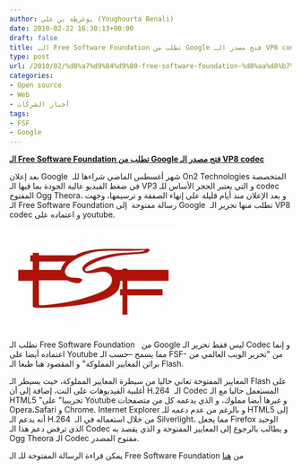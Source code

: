 ```yaml
---
author: يوغرطة بن علي (Youghourta Benali)
date: 2010-02-22 16:30:13+00:00
draft: false
title: الـ Free Software Foundation تطلب من Google فتح مصدر الـ VP8 codec
type: post
url: /2010/02/%d8%a7%d9%84%d9%80-free-software-foundation-%d8%aa%d8%b7%d9%84%d8%a8-%d9%85%d9%86-google-%d8%a8%d9%81%d8%aa%d8%ad-%d9%85%d8%b5%d8%af%d8%b1-%d8%a7%d9%84%d9%80-vp8-codec/
categories:
- Open source
- Web
- أخبار الشركات
tags:
- FSF
- Google
---
```


[**الـ Free Software Foundation تطلب من Google فتح مصدر الـ VP8 codec**](https://www.it-scoop.com/2010/02/%d8%a7%d9%84%d9%80-free-software-foundation-%d8%aa%d8%b7%d9%84%d8%a8-%d9%85%d9%86-google-%d8%a8%d9%81%d8%aa%d8%ad-%d9%85%d8%b5%d8%af%d8%b1-%d8%a7%d9%84%d9%80-vp8-codec/)


بعد إعلان Google  شهر أغسطس الماضي شراءها للـ On2 Technologies المتخصصة في ضغط الفيديو عالية الجودة بما فيها الـ VP3 و التي يعتبر الحجر الأساس للـ codec المفتوح Ogg Theora، و بعد الإعلان منذ أيام قليلة على إنهاء الصفقة و ترسيمها، وجهت الـ Free Software Foundation رسالة مفتوحة  إلى Google  تطلب منها تحرير الـ VP8 codec و اعتماده على youtube.

[![](FSF_Logo-300x184.jpg)
](https://www.it-scoop.com/2010/02/%d8%a7%d9%84%d9%80-free-software-foundation-%d8%aa%d8%b7%d9%84%d8%a8-%d9%85%d9%86-google-%d8%a8%d9%81%d8%aa%d8%ad-%d9%85%d8%b5%d8%af%d8%b1-%d8%a7%d9%84%d9%80-vp8-codec/)

تطلب الـ Free Software Foundation   من Google ليس فقط تحرير الـ Codec و إنما اعتماده أيضا على Youtube مما يسمح –حسب الـ FSF- من "تحرير الويب العالمي من براثن المعايير المملوكة" و المقصود هنا طبعا الـ Flash.

المعايير المفتوحة تعاني حاليا من سيطرة المعايير المملوكة، حيث يسيطر الـ Flash على أغلبية الفيديوهات على النت، إضافة إلى أن H.264  الـ Codec المستعمل حاليا مع الـ HTML5 "تجريبيا" على Youtube و غيرها أيضا مملوك، و الذي يدعمه كل من متصفحات Opera،Safari و Chrome. Internet Explorer و بالرغم من عدم دعمه للـ HTML5 إلى أنه يدعم الـ H.264  من خلال استعماله في الـ Silverlight، مما يجعل Firefox الوحيد الذي ترفض دعم هذا الـ Codec و يطالب بالرجوع إلى المعايير المفتوحة و الذي يقصد به Ogg Theora الـ Codec مفتوح المصدر.

يمكن قراءة الرسالة المفتوحة للـ الـ Free Software Foundation من [هنا](http://www.fsf.org/blogs/community/google-free-on2-vp8-for-youtube)
